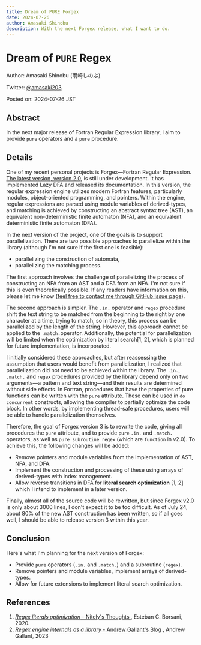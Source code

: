 ```yaml
---
title: Dream of PURE Forgex
date: 2024-07-26
author: Amasaki Shinobu
description: With the next Forgex release, what I want to do.
---
```


# Dream of `PURE` Regex

Author: Amasaki Shinobu (雨崎しのぶ)

Twitter: [@amasaki203](https://x.com/amasaki203)

Posted on: 2024-07-26 JST

## Abstract

In the next major release of Fortran Regular Expression library, I aim to provide `pure` operators and a `pure` procedure. 

## Details

One of my recent personal projects is Forgex—Fortran Regular Expression. [The latest version, version 2.0](https://github.com/ShinobuAmasaki/forgex/releases/tag/v2.0), is still under development. It has implemented Lazy DFA and released its documentation. In this version, the regular expression engine utilizes modern Fortran features, particularly modules, object-oriented programming, and pointers. Within the engine, regular expressions are parsed using module variables of derived-types, and matching is achieved by constructing an abstract syntax tree (AST), an equivalent non-deterministic finite automaton (NFA), and an equivalent deterministic finite automaton (DFA).

In the next version of the project, one of the goals is to support parallelization. There are two possible approaches to parallelize within the library (although I'm not sure if the first one is feasible):

- parallelizing the construction  of automata,
- parallelizing the matching process.

The first approach involves the challenge of parallelizing the process of constructing an NFA from an AST and a DFA from an NFA. I'm not sure if this is even theoretically possible. If any readers have information on this, please let me know ([feel free to contact me through GitHub issue page](https://github.com/ShinobuAmasaki/ShinobuAmasaki.github.io/issues)).

The second approach is simpler. The `.in.` operator and `regex` procedure shift the text string to be matched from the beginning to the right by one character at a time, trying to match, so in theory,  this process can be parallelized by the length of the string. However, this approach cannot be applied to the `.match.`operator. Additionally, the potential for parallelization will be limited when the optimization by literal search[1, 2], which is planned for future implementation, is incorporated.

I initially considered these approaches, but after reassessing the assumption that users would benefit from parallelization, I realized that parallelization did not need to be achieved within the library. The `.in.`, `.match.` and `regex` procedures provided by the library depend only on two arguments—a pattern and text string—and their results are determined without side effects. In Fortran, procedures that have the properties of pure functions can be written with the `pure` attribute. These can be used in `do concurrent` constructs, allowing the compiler to partially optimize the code block. In other words, by implementing thread-safe procedures, users will be able to handle parallelization themselves.

Therefore, the goal of Forgex version 3 is to rewrite the code, giving all procedures the `pure` attribute, and to provide `pure` `.in.` and `.match.` operators, as well as `pure subroutine regex` (which are `function` in v2.0). To achieve this, the following changes will be added:

- Remove pointers and module variables from the implementation of AST, NFA, and DFA.
- Implement the construction and processing of these using arrays of derived-types with index management.
- Allow reverse transitions in DFA for **literal search optimization** [1, 2] which I intend to implement in a later version.

Finally, almost all of the source code will be rewritten, but since Forgex v2.0 is only about 3000 lines, I don't expect it to be too difficult. As of July 24, about 80% of the new AST construction has been written, so if all goes well, I should be able to release version 3 within this year. 

## Conclusion

Here's what I'm planning for the next version of Forgex:

- Provide `pure` operators (`.in.` and `.match.`) and a subroutine (`regex`).
- Remove pointers and module variables, implement arrays of derived-types.
- Allow for future extensions to implement literal search optimization.

## References

1. [*Regex literals optimization* - Nitely's Thoughts ](https://nitely.github.io/2020/11/30/regex-literals-optimization.html), Esteban C. Borsani, 2020.
2. [*Regex engine internals as a library* - Andrew Gallant's Blog ](https://blog.burntsushi.net/regex-internals/), Andrew Gallant, 2023